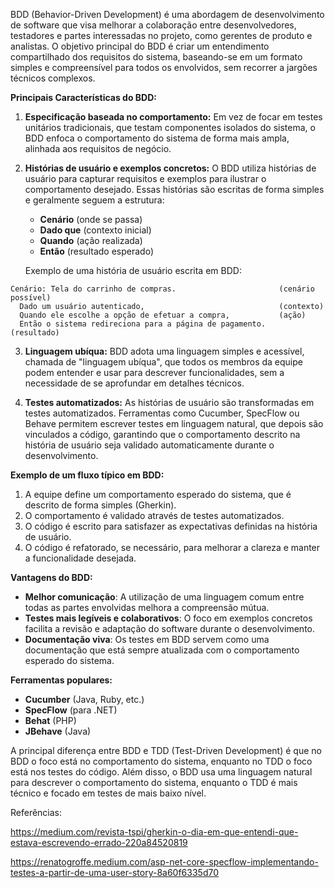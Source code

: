 BDD (Behavior-Driven Development) é uma abordagem de desenvolvimento de software que visa melhorar a colaboração entre desenvolvedores, testadores e partes interessadas no projeto, como gerentes de produto e analistas. O objetivo principal do BDD é criar um entendimento compartilhado dos requisitos do sistema, baseando-se em um formato simples e compreensível para todos os envolvidos, sem recorrer a jargões técnicos complexos.

**Principais Características do BDD:**

1. **Especificação baseada no comportamento:**
   Em vez de focar em testes unitários tradicionais, que testam componentes isolados do sistema, o BDD enfoca o comportamento do sistema de forma mais ampla, alinhada aos requisitos de negócio.

2. **Histórias de usuário e exemplos concretos:**
   O BDD utiliza histórias de usuário para capturar requisitos e exemplos para ilustrar o comportamento desejado. Essas histórias são escritas de forma simples e geralmente seguem a estrutura:
   - **Cenário** (onde se passa)
   - **Dado que** (contexto inicial)
   - **Quando** (ação realizada)
   - **Então** (resultado esperado)

   Exemplo de uma história de usuário escrita em BDD:
```plaintext
Cenário: Tela do carrinho de compras.                       (cenário possível)
  Dado um usuário autenticado,                              (contexto)
  Quando ele escolhe a opção de efetuar a compra,           (ação)
  Então o sistema redireciona para a página de pagamento.   (resultado)
```

3. **Linguagem ubíqua:**
   BDD adota uma linguagem simples e acessível, chamada de "linguagem ubíqua", que todos os membros da equipe podem entender e usar para descrever funcionalidades, sem a necessidade de se aprofundar em detalhes técnicos.

4. **Testes automatizados:**
   As histórias de usuário são transformadas em testes automatizados. Ferramentas como Cucumber, SpecFlow ou Behave permitem escrever testes em linguagem natural, que depois são vinculados a código, garantindo que o comportamento descrito na história de usuário seja validado automaticamente durante o desenvolvimento.

**Exemplo de um fluxo típico em BDD:**
1. A equipe define um comportamento esperado do sistema, que é descrito de forma simples (Gherkin).
2. O comportamento é validado através de testes automatizados.
3. O código é escrito para satisfazer as expectativas definidas na história de usuário.
4. O código é refatorado, se necessário, para melhorar a clareza e manter a funcionalidade desejada.

**Vantagens do BDD:**
- **Melhor comunicação**: A utilização de uma linguagem comum entre todas as partes envolvidas melhora a compreensão mútua.
- **Testes mais legíveis e colaborativos**: O foco em exemplos concretos facilita a revisão e adaptação do software durante o desenvolvimento.
- **Documentação viva**: Os testes em BDD servem como uma documentação que está sempre atualizada com o comportamento esperado do sistema.

**Ferramentas populares:**
- **Cucumber** (Java, Ruby, etc.)
- **SpecFlow** (para .NET)
- **Behat** (PHP)
- **JBehave** (Java)

A principal diferença entre BDD e TDD (Test-Driven Development) é que no BDD o foco está no comportamento do sistema, enquanto no TDD o foco está nos testes do código. Além disso, o BDD usa uma linguagem natural para descrever o comportamento do sistema, enquanto o TDD é mais técnico e focado em testes de mais baixo nível. 

Referências:

https://medium.com/revista-tspi/gherkin-o-dia-em-que-entendi-que-estava-escrevendo-errado-220a84520819

https://renatogroffe.medium.com/asp-net-core-specflow-implementando-testes-a-partir-de-uma-user-story-8a60f6335d70

